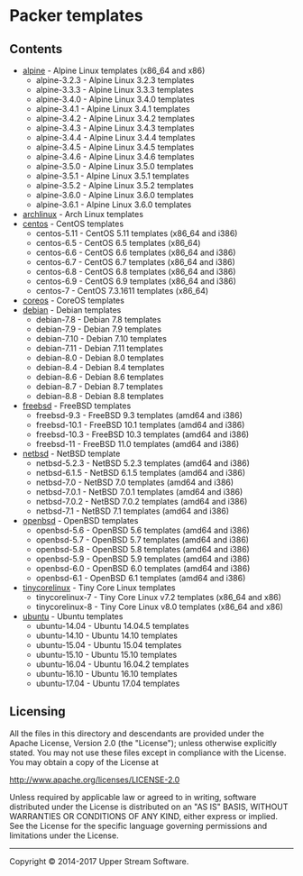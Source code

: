 # Packer templates

## Contents

* [alpine](alpine/README.mdown) - Alpine Linux templates (x86_64 and x86)
    * alpine-3.2.3 - Alpine Linux 3.2.3 templates
    * alpine-3.3.3 - Alpine Linux 3.3.3 templates
    * alpine-3.4.0 - Alpine Linux 3.4.0 templates
    * alpine-3.4.1 - Alpine Linux 3.4.1 templates
    * alpine-3.4.2 - Alpine Linux 3.4.2 templates
    * alpine-3.4.3 - Alpine Linux 3.4.3 templates
    * alpine-3.4.4 - Alpine Linux 3.4.4 templates
    * alpine-3.4.5 - Alpine Linux 3.4.5 templates
    * alpine-3.4.6 - Alpine Linux 3.4.6 templates
    * alpine-3.5.0 - Alpine Linux 3.5.0 templates
    * alpine-3.5.1 - Alpine Linux 3.5.1 templates
    * alpine-3.5.2 - Alpine Linux 3.5.2 templates
    * alpine-3.6.0 - Alpine Linux 3.6.0 templates
    * alpine-3.6.1 - Alpine Linux 3.6.0 templates
* [archlinux](archlinux/README.mdown) - Arch Linux templates
* [centos](centos/README.mdown) - CentOS templates
    * centos-5.11 - CentOS 5.11 templates (x86_64 and i386)
    * centos-6.5 - CentOS 6.5 templates (x86_64)
    * centos-6.6 - CentOS 6.6 templates (x86_64 and i386)
    * centos-6.7 - CentOS 6.7 templates (x86_64 and i386)
    * centos-6.8 - CentOS 6.8 templates (x86_64 and i386)
    * centos-6.9 - CentOS 6.9 templates (x86_64 and i386)
    * centos-7 - CentOS 7.3.1611 templates (x86_64)
* [coreos](coreos/README.mdown) - CoreOS templates
* [debian](debian/README.mdown) - Debian templates
    * debian-7.8 - Debian 7.8 templates
    * debian-7.9 - Debian 7.9 templates
    * debian-7.10 - Debian 7.10 templates
    * debian-7.11 - Debian 7.11 templates
    * debian-8.0 - Debian 8.0 templates
    * debian-8.4 - Debian 8.4 templates
    * debian-8.6 - Debian 8.6 templates
    * debian-8.7 - Debian 8.7 templates
    * debian-8.8 - Debian 8.8 templates
* [freebsd](freebsd/README.mdown) - FreeBSD templates
    * freebsd-9.3 - FreeBSD 9.3 templates (amd64 and i386)
    * freebsd-10.1 - FreeBSD 10.1 templates (amd64 and i386)
    * freebsd-10.3 - FreeBSD 10.3 templates (amd64 and i386)
    * freebsd-11 - FreeBSD 11.0 templates (amd64 and i386)
* [netbsd](netbsd/README.mdown) - NetBSD template
    * netbsd-5.2.3 - NetBSD 5.2.3 templates (amd64 and i386)
    * netbsd-6.1.5 - NetBSD 6.1.5 templates (amd64 and i386)
    * netbsd-7.0 - NetBSD 7.0 templates (amd64 and i386)
    * netbsd-7.0.1 - NetBSD 7.0.1 templates (amd64 and i386)
    * netbsd-7.0.2 - NetBSD 7.0.2 templates (amd64 and i386)
    * netbsd-7.1 - NetBSD 7.1 templates (amd64 and i386)
* [openbsd](openbsd/README.mdown) - OpenBSD templates
    * openbsd-5.6 - OpenBSD 5.6 templates (amd64 and i386)
    * openbsd-5.7 - OpenBSD 5.7 templates (amd64 and i386)
    * openbsd-5.8 - OpenBSD 5.8 templates (amd64 and i386)
    * openbsd-5.9 - OpenBSD 5.9 templates (amd64 and i386)
    * openbsd-6.0 - OpenBSD 6.0 templates (amd64 and i386)
    * openbsd-6.1 - OpenBSD 6.1 templates (amd64 and i386)
* [tinycorelinux](tinycorelinux/README.mdown) - Tiny Core Linux templates
    * tinycorelinux-7 - Tiny Core Linux v7.2 templates (x86_64 and x86)
    * tinycorelinux-8 - Tiny Core Linux v8.0 templates (x86_64 and x86)
* [ubuntu](ubuntu/README.mdown) - Ubuntu templates
    * ubuntu-14.04 - Ubuntu 14.04.5 templates
    * ubuntu-14.10 - Ubuntu 14.10 templates
    * ubuntu-15.04 - Ubuntu 15.04 templates
    * ubuntu-15.10 - Ubuntu 15.10 templates
    * ubuntu-16.04 - Ubuntu 16.04.2 templates
    * ubuntu-16.10 - Ubuntu 16.10 templates
    * ubuntu-17.04 - Ubuntu 17.04 templates


## Licensing

All the files in this directory and descendants are provided under the Apache License,
Version 2.0 (the "License"); unless otherwise explicitly stated.  You may not use these
files except in compliance with the License.  You may obtain a copy of the License at

   <http://www.apache.org/licenses/LICENSE-2.0>

Unless required by applicable law or agreed to in writing, software distributed under
the License is distributed on an "AS IS" BASIS, WITHOUT WARRANTIES OR CONDITIONS OF ANY
KIND, either express or implied.  See the License for the specific language governing
permissions and limitations under the License.

- - -

Copyright &copy; 2014-2017 Upper Stream Software.
